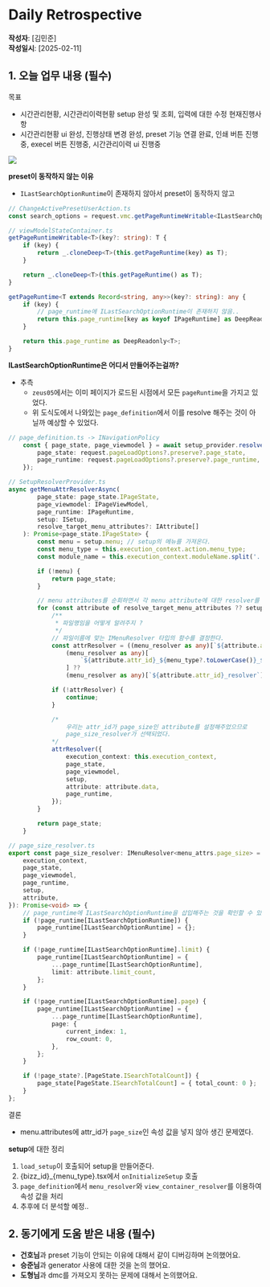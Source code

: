 # Daily Retrospective

**작성자**: [김민준]  
**작성일시**: [2025-02-11]

## 1. 오늘 업무 내용 (필수)

목표
- 시간관리현황, 시간관리이력현황 setup 완성 및 조회, 입력에 대한 수정
현재진행사항 
- 시간관리현황 ui 완성, 진행상태 변경 완성, preset 기능 
연결 완료, 인쇄 버튼 진행중, execel 버튼 진행중, 시간관리이력 ui 진행중

![](http://git2.ecount.kr/ecount-dev/ecount.nextv5/-/raw/master/ecount.solution/@document/images/dev-guide.png?ref_type=heads)

**preset이 동작하지 않는 이유**
- `ILastSearchOptionRuntime`이 존재하지 않아서 preset이 동작하지 않고 
```ts
// ChangeActivePresetUserAction.ts
const search_options = request.vmc.getPageRuntimeWritable<ILastSearchOptionRuntime>(ILastSearchOptionRuntime); // search_options = undefined

// viewModelStateContainer.ts
getPageRuntimeWritable<T>(key?: string): T {
    if (key) {
        return _.cloneDeep<T>(this.getPageRuntime(key) as T);
    }

    return _.cloneDeep<T>(this.getPageRuntime() as T);
}

getPageRuntime<T extends Record<string, any>>(key?: string): any {
    if (key) {
        // page_runtime에 ILastSearchOptionRuntime이 존재하지 않음..
        return this.page_runtime[key as keyof IPageRuntime] as DeepReadonly<T>;
    }

    return this.page_runtime as DeepReadonly<T>;
}
```

**ILastSearchOptionRuntime은 어디서 만들어주는걸까?**
- 추측
    - `zeus05`에서는 이미 페이지가 로드된 시점에서 모든 `pageRuntime`을 가지고 있었다.
    - 위 도식도에서 나와있는 `page_definition`에서 이를 resolve 해주는 것이 아닐까 예상할 수 있었다.

```ts
// page_definition.ts -> INavigationPolicy
    const { page_state, page_viewmodel } = await setup_provider.resolveSetup(request.setup as ISetup, vmc, {
        page_state: request.pageLoadOptions?.preserve?.page_state,
        page_runtime: request.pageLoadOptions?.preserve?.page_runtime,
    });

// SetupResolverProvider.ts
async getMenuAttrResolverAsync(
		page_state: page_state.IPageState,
		page_viewmodel: IPageViewModel,
		page_runtime: IPageRuntime,
		setup: ISetup,
		resolve_target_menu_attributes?: IAttribute[]
	): Promise<page_state.IPageState> {
		const menu = setup.menu; // setup의 메뉴를 가져온다.
		const menu_type = this.execution_context.action.menu_type;
		const module_name = this.execution_context.moduleName.split('.')[1];

		if (!menu) {
			return page_state;
		}

        // menu attributes를 순회하면서 각 menu attribute에 대한 resolver를 실행한다.
		for (const attribute of resolve_target_menu_attributes ?? setup.menu.attributes ?? []) {
			/**
			 * 파일명임을 어떻게 알려주지 ?
			 */
            // 파일이름에 맞는 IMenuResolver 타입의 함수를 결정한다.
			const attrResolver = ((menu_resolver as any)[`${attribute.attr_id}_${menu_type?.toLowerCase()}_resolver`] ??
				(menu_resolver as any)[
					`${attribute.attr_id}_${menu_type?.toLowerCase()}_${module_name?.toLowerCase()}_resolver`
				] ??
				(menu_resolver as any)[`${attribute.attr_id}_resolver`]) as IMenuResolver<any>;

			if (!attrResolver) {
				continue;
			}

            /*
                우리는 attr_id가 page_size인 attribute를 설정해주었으므로
                page_size_resolver가 선택되었다.
            */
			attrResolver({
				execution_context: this.execution_context,
				page_state,
				page_viewmodel,
				setup,
				attribute: attribute.data,
				page_runtime,
			});
		}

		return page_state;
	}

// page_size_resolver.ts
export const page_size_resolver: IMenuResolver<menu_attrs.page_size> = async ({
	execution_context,
	page_state,
	page_viewmodel,
	page_runtime,
	setup,
	attribute,
}): Promise<void> => {
    // page_runtime에 ILastSearchOptionRuntime을 삽입해주는 것을 확인할 수 있었다.
	if (!page_runtime[ILastSearchOptionRuntime]) {
		page_runtime[ILastSearchOptionRuntime] = {};
	}

	if (!page_runtime[ILastSearchOptionRuntime].limit) {
		page_runtime[ILastSearchOptionRuntime] = {
			...page_runtime[ILastSearchOptionRuntime],
			limit: attribute.limit_count,
		};
	}

	if (!page_runtime[ILastSearchOptionRuntime].page) {
		page_runtime[ILastSearchOptionRuntime] = {
			...page_runtime[ILastSearchOptionRuntime],
			page: {
				current_index: 1,
				row_count: 0,
			},
		};
	}

	if (!page_state?.[PageState.ISearchTotalCount]) {
		page_state[PageState.ISearchTotalCount] = { total_count: 0 };
	}
};
```

결론
- menu.attributes에 attr_id가 `page_size`인 속성 값을 넣지 않아 생긴 문제였다.

**setup**에 대한 정리

1. `load_setup`이 호출되어 setup을 만들어준다.
2. {bizz_id}_{menu_type}.tsx에서 `onInitializeSetup` 호출
3. `page_definition`에서 `menu_resolver`와 `view_container_resolver`를 이용하여 속성 값을 처리
4. 추후에 더 분석할 예정..

## 2. 동기에게 도움 받은 내용 (필수)

- **건호님**과 preset 기능이 안되는 이유에 대해서 같이 디버깅하며 논의했어요.
- **승준님**과 generator 사용에 대한 것을 논의 했어요.
- **도형님**과 dmc를 가져오지 못하는 문제에 대해서 논의했어요.